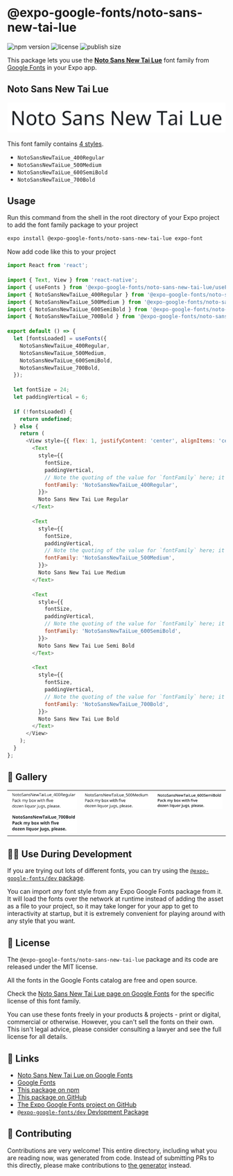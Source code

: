 # @expo-google-fonts/noto-sans-new-tai-lue

![npm version](https://flat.badgen.net/npm/v/@expo-google-fonts/noto-sans-new-tai-lue)
![license](https://flat.badgen.net/github/license/expo/google-fonts)
![publish size](https://flat.badgen.net/packagephobia/install/@expo-google-fonts/noto-sans-new-tai-lue)

This package lets you use the [**Noto Sans New Tai Lue**](https://fonts.google.com/specimen/Noto+Sans+New+Tai+Lue) font family from [Google Fonts](https://fonts.google.com/) in your Expo app.

## Noto Sans New Tai Lue

![Noto Sans New Tai Lue](./font-family.png)

This font family contains [4 styles](#-gallery).

- `NotoSansNewTaiLue_400Regular`
- `NotoSansNewTaiLue_500Medium`
- `NotoSansNewTaiLue_600SemiBold`
- `NotoSansNewTaiLue_700Bold`

## Usage

Run this command from the shell in the root directory of your Expo project to add the font family package to your project
```sh
expo install @expo-google-fonts/noto-sans-new-tai-lue expo-font
```

Now add code like this to your project
```js
import React from 'react';

import { Text, View } from 'react-native';
import { useFonts } from '@expo-google-fonts/noto-sans-new-tai-lue/useFonts';
import { NotoSansNewTaiLue_400Regular } from '@expo-google-fonts/noto-sans-new-tai-lue/400Regular';
import { NotoSansNewTaiLue_500Medium } from '@expo-google-fonts/noto-sans-new-tai-lue/500Medium';
import { NotoSansNewTaiLue_600SemiBold } from '@expo-google-fonts/noto-sans-new-tai-lue/600SemiBold';
import { NotoSansNewTaiLue_700Bold } from '@expo-google-fonts/noto-sans-new-tai-lue/700Bold';

export default () => {
  let [fontsLoaded] = useFonts({
    NotoSansNewTaiLue_400Regular,
    NotoSansNewTaiLue_500Medium,
    NotoSansNewTaiLue_600SemiBold,
    NotoSansNewTaiLue_700Bold,
  });

  let fontSize = 24;
  let paddingVertical = 6;

  if (!fontsLoaded) {
    return undefined;
  } else {
    return (
      <View style={{ flex: 1, justifyContent: 'center', alignItems: 'center' }}>
        <Text
          style={{
            fontSize,
            paddingVertical,
            // Note the quoting of the value for `fontFamily` here; it expects a string!
            fontFamily: 'NotoSansNewTaiLue_400Regular',
          }}>
          Noto Sans New Tai Lue Regular
        </Text>

        <Text
          style={{
            fontSize,
            paddingVertical,
            // Note the quoting of the value for `fontFamily` here; it expects a string!
            fontFamily: 'NotoSansNewTaiLue_500Medium',
          }}>
          Noto Sans New Tai Lue Medium
        </Text>

        <Text
          style={{
            fontSize,
            paddingVertical,
            // Note the quoting of the value for `fontFamily` here; it expects a string!
            fontFamily: 'NotoSansNewTaiLue_600SemiBold',
          }}>
          Noto Sans New Tai Lue Semi Bold
        </Text>

        <Text
          style={{
            fontSize,
            paddingVertical,
            // Note the quoting of the value for `fontFamily` here; it expects a string!
            fontFamily: 'NotoSansNewTaiLue_700Bold',
          }}>
          Noto Sans New Tai Lue Bold
        </Text>
      </View>
    );
  }
};

```

## 🔡 Gallery


||||
|-|-|-|
|![NotoSansNewTaiLue_400Regular](.//400Regular/NotoSansNewTaiLue_400Regular.ttf.png)|![NotoSansNewTaiLue_500Medium](.//500Medium/NotoSansNewTaiLue_500Medium.ttf.png)|![NotoSansNewTaiLue_600SemiBold](.//600SemiBold/NotoSansNewTaiLue_600SemiBold.ttf.png)||
|![NotoSansNewTaiLue_700Bold](.//700Bold/NotoSansNewTaiLue_700Bold.ttf.png)||||


## 👩‍💻 Use During Development

If you are trying out lots of different fonts, you can try using the [`@expo-google-fonts/dev` package](https://github.com/freeboub/google-fonts/tree/master/font-packages/dev#readme).

You can import *any* font style from any Expo Google Fonts package from it. It will load the fonts
over the network at runtime instead of adding the asset as a file to your project, so it may take longer
for your app to get to interactivity at startup, but it is extremely convenient
for playing around with any style that you want.

## 📖 License

The `@expo-google-fonts/noto-sans-new-tai-lue` package and its code are released under the MIT license.

All the fonts in the Google Fonts catalog are free and open source.

Check the [Noto Sans New Tai Lue page on Google Fonts](https://fonts.google.com/specimen/Noto+Sans+New+Tai+Lue) for the specific license of this font family.

You can use these fonts freely in your products & projects - print or digital, commercial or otherwise. However, you can't sell the fonts on their own. This isn't legal advice, please consider consulting a lawyer and see the full license for all details.

## 🔗 Links

- [Noto Sans New Tai Lue on Google Fonts](https://fonts.google.com/specimen/Noto+Sans+New+Tai+Lue)
- [Google Fonts](https://fonts.google.com/)
- [This package on npm](https://www.npmjs.com/package/@expo-google-fonts/noto-sans-new-tai-lue)
- [This package on GitHub](https://github.com/freeboub/google-fonts/tree/master/font-packages/noto-sans-new-tai-lue)
- [The Expo Google Fonts project on GitHub](https://github.com/freeboub/google-fonts)
- [`@expo-google-fonts/dev` Devlopment Package](https://github.com/freeboub/google-fonts/tree/master/font-packages/dev)

## 🤝 Contributing

Contributions are very welcome! This entire directory, including what you are reading now, was generated from code. Instead of submitting PRs to this directly, please make contributions to [the generator](https://github.com/freeboub/google-fonts/tree/master/packages/generator) instead.
